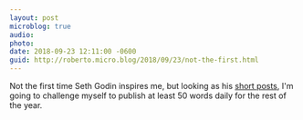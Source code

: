 ```yaml
---
layout: post
microblog: true
audio: 
photo: 
date: 2018-09-23 12:11:00 -0600
guid: http://roberto.micro.blog/2018/09/23/not-the-first.html
---
```

Not the first time Seth Godin inspires me, but looking as his [short posts](https://seths.blog/2018/09/the-struggle-is-real/), I'm going to challenge myself to publish at least 50 words daily for the rest of the year.
